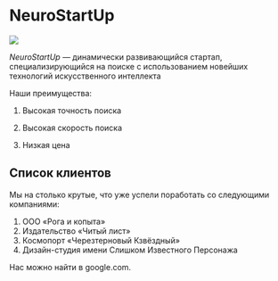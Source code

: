 # NeuroStartUp

![](https://netology-code.github.io/git-homeworks/introduction/assets/logo.png)

*NeuroStartUp* — динамически развивающийся стартап, специализирующийся на поиске с использованием новейших технологий искусственного интеллекта

Наши преимущества:

1.  Высокая точность поиска
  
2.  Высокая скорость поиска

3.  Низкая цена
  
  ## Список клиентов
  
  Мы на столько крутые, что уже успели поработать со следующими компаниями:

 1. ООО «Рога и копыта»
2. Издательство «Читый лист»
3. Космопорт «Черезтерновый Кзвёздный»
4. Дизайн-студия имени Слишком Известного Персонажа

Нас можно найти в google.com.
